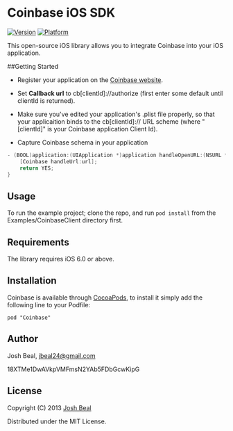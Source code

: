 # Coinbase iOS SDK

[![Version](http://cocoapod-badges.herokuapp.com/v/Coinbase/badge.png)](http://cocoadocs.org/docsets/Coinbase)
[![Platform](http://cocoapod-badges.herokuapp.com/p/Coinbase/badge.png)](http://cocoadocs.org/docsets/Coinbase)

This open-source iOS library allows you to integrate Coinbase into your iOS application.

##Getting Started

* Register your application on the [Coinbase website](https://coinbase.com/oauth/applications).

* Set **Callback url** to cb\[clientId\]://authorize (first enter some default until clientId is returned).

* Make sure you've edited your application's .plist file properly, so that your applicaition binds to the cb\[clientId\]:// URL scheme (where "\[clientId\]" is your Coinbase application Client Id).

* Capture Coinbase schema in your application
``` objective-c
- (BOOL)application:(UIApplication *)application handleOpenURL:(NSURL *)url {
    [Coinbase handleUrl:url];
    return YES;
}
```

## Usage

To run the example project; clone the repo, and run `pod install` from the Examples/CoinbaseClient directory first.

## Requirements

The library requires iOS 6.0 or above.

## Installation

Coinbase is available through [CocoaPods](http://cocoapods.org), to install
it simply add the following line to your Podfile:

    pod "Coinbase"

## Author

Josh Beal, jbeal24@gmail.com

18XTMe1DwAVkpVMFmsN2YAb5FDbGcwKipG

## License

Copyright (C) 2013 [Josh Beal](https://github.com/joshbeal/)

Distributed under the MIT License.

